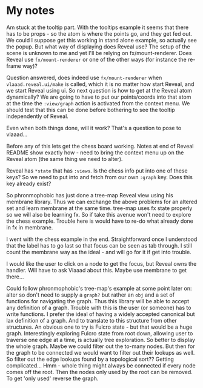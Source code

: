 # My notes

Am stuck at the tooltip part. With the tooltips example it seems that there has to be props - so the atom is
where the points go, and they get fed out. We could I suppose get this working in stand alone example, so
actually see the popup. But what way of displaying does Reveal use? The setup of the scene is unknown to me and
yet I'll be relying on fx/mount-renderer. Does Reveal use `fx/mount-renderer` or one of the other ways (for instance
the re-frame way)? 

Question answered, does indeed use `fx/mount-renderer` when `vlaaad.reveal.ui/make` is called, which it is no matter
how start Reveal, and we start Reveal using ui. So next question is how to get at the Reveal atom dynamically? We
are going to have to put our points/coords into that atom at the time the `:view/graph` action is activated from 
the context menu. We should test that this can be done before bothering to see the tooltip independently of Reveal.

Even when both things done, will it work? That's a question to pose to vlaaad...

Before any of this lets get the chess board working. Notes at end of Reveal README show exactly how - need to bring
the context menu up on the Reveal atom (the same thing we need to alter). 

Reveal has `*state` that has `:views`. Is the chess info put into one of these keys? So we need to put into and fetch
from our own `:graph` key. Does this key already exist?  

So phronmophobic has just done a tree-map Reveal view using his membrane library. Thus we can exchange the above
problems for an altered set and learn membrane at the same time. tree-map uses fx state properly so we will also be
learning fx. So if take this avenue won't need to explore the chess example. Trouble here is would have to re-do 
what already done in fx in membrane.

I went with the chess example in the end. Straightforward once I understood that the label has to go last so that
focus can be seen as tab through. I still count the membrane way as the ideal - and will go for it if get into 
trouble. 

I would like the user to click on a node to get the focus, but Reveal owns the handler. Will have to ask Vlaaad about
this. Maybe use membrane to get there... 

Could follow phronmophobic's tree-map's example at some point later on: alter so don't need to supply a `graph?` but 
rather an `obj` and a set of functions for navigating the graph. Thus this library will be able to accept any definition 
of a graph. Trouble with this is the user (or someone) has to write functions. I prefer the ideal of having a widely 
accepted canonical but lax definition of a graph. And to translate to this structure from other structures. An obvious one to 
try is Fulcro state - but that would be a huge graph. Interestingly exploring Fulcro state from root down, allowing user
to traverse one edge at a time, is actually tree exploration. So better to display the whole graph. Maybe we could filter
out the to-many nodes. But then for the graph to be connected we would want to filter out their lookups as well. So 
filter out the edge lookups found by a topological sort?? Getting complicated... Hmm - whole thing might always be
connected if every node comes off the root. Then the nodes only used by the root can be removed. To get 'only used'
reverse the graph.       

